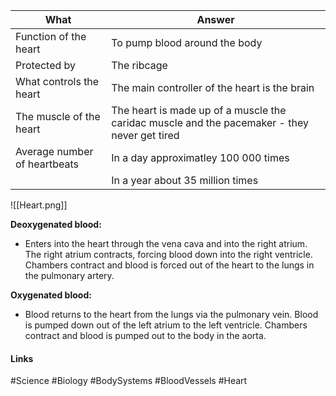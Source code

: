| What                         | Answer                                                                                       |
| ---------------------------- | -------------------------------------------------------------------------------------------- |
| Function of the heart        | To pump blood around the body                                                                |
| Protected by                 | The ribcage                                                                                  |
| What controls the heart      | The main controller of the heart is the brain                                                |
| The muscle of the heart      | The heart is made up of a muscle the caridac muscle and the pacemaker - they never get tired |
| Average number of heartbeats | In a day approximatley 100 000 times                                                         |
|                              | In a year about 35 million times                                                                                             |

![[Heart.png]]

**Deoxygenated blood:**

- Enters into the heart through the vena cava and into the right atrium. The right atrium contracts, forcing blood down into the right ventricle. Chambers contract and blood is forced out of the heart to the lungs in the pulmonary artery.

**Oxygenated blood:**

- Blood returns to the heart from the lungs via the pulmonary vein. Blood is pumped down out of the left atrium to the left ventricle. Chambers contract and blood is pumped out to the body in the aorta.

#### Links
#Science #Biology #BodySystems #BloodVessels #Heart